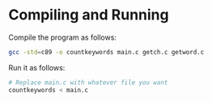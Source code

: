 # Compiling and Running

Compile the program as follows:

```bash
gcc -std=c89 -o countkeywords main.c getch.c getword.c 
```

Run it as follows:

```bash
# Replace main.c with whatever file you want
countkeywords < main.c
```
